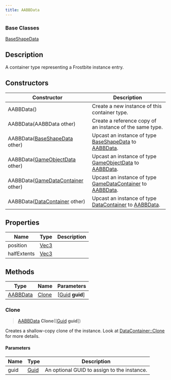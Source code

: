 ```yaml
---
title: AABBData
---
```

### Base Classes

[BaseShapeData](/vext/ref/fb/baseshapedata/)

## Description

A container type representing a Frostbite instance entry.

## Constructors

| Constructor                                                         | Description                                                                                             |
| ------------------------------------------------------------------- | ------------------------------------------------------------------------------------------------------- |
| AABBData()                                                          | Create a new instance of this container type.                                                           |
| AABBData(AABBData other)                                            | Create a reference copy of an instance of the same type.                                                |
| AABBData([BaseShapeData](/vext/ref/fb/baseshapedata/) other)                      | Upcast an instance of type [BaseShapeData](/vext/ref/fb/baseshapedata/) to [AABBData](/vext/ref/fb/aabbdata/).                      |
| AABBData([GameObjectData](/vext/ref/fb/gameobjectdata/) other)                    | Upcast an instance of type [GameObjectData](/vext/ref/fb/gameobjectdata/) to [AABBData](/vext/ref/fb/aabbdata/).                    |
| AABBData([GameDataContainer](/vext/ref/fb/gamedatacontainer/) other)              | Upcast an instance of type [GameDataContainer](/vext/ref/fb/gamedatacontainer/) to [AABBData](/vext/ref/fb/aabbdata/).              |
| AABBData([DataContainer](/vext/ref/shared/class/datacontainer) other) | Upcast an instance of type [DataContainer](/vext/ref/shared/class/datacontainer) to [AABBData](/vext/ref/fb/aabbdata/). |

## Properties

| Name        | Type                              | Description |
| ----------- | --------------------------------- | ----------- |
| position    | [Vec3](/vext/ref/shared/class/vec3) |             |
| halfExtents | [Vec3](/vext/ref/shared/class/vec3) |             |

## Methods

| Type                 | Name            | Parameters                                     |
| -------------------- | --------------- | ---------------------------------------------- |
| [AABBData](/vext/ref/fb/aabbdata/) | [Clone](#clone) | \[[Guid](/vext/ref/shared/class/guid) **guid**\] |

### Clone

> [AABBData](/vext/ref/fb/aabbdata/) **Clone**(\[[Guid](/vext/ref/shared/class/guid) **guid**\])

Creates a shallow-copy clone of the instance. Look at [DataContainer::Clone](/vext/ref/shared/class/datacontainer#clone) for more details.

#### Parameters

| Name | Type         | Description                                 |
| ---- | ------------ | ------------------------------------------- |
| guid | [Guid](/vext/ref/shared/class/guid/) | An optional GUID to assign to the instance. |
